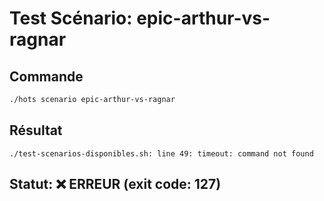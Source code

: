 # Test Scénario: epic-arthur-vs-ragnar

## Commande
```bash
./hots scenario epic-arthur-vs-ragnar
```

## Résultat
```
./test-scenarios-disponibles.sh: line 49: timeout: command not found
```

## Statut: ❌ ERREUR (exit code: 127)
